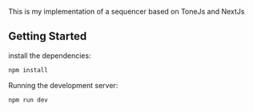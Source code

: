 This is my implementation of a sequencer based on ToneJs and NextJs

## Getting Started

install the dependencies:

```bash
npm install
```


Running the development server:

```bash
npm run dev
```

